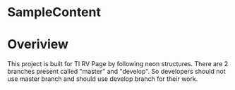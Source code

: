 # SampleContent
Overiview
===============================
This project is built for TI RV Page by following neon structures. There are 2 branches present called "master" and "develop". So developers should not use master branch and should use develop branch for their work.
